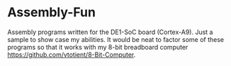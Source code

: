 # Assembly-Fun

Assembly programs written for the DE1-SoC board (Cortex-A9). Just a sample to show case my abilities. It would be neat to factor some of these programs so that it works with my 8-bit breadboard computer https://github.com/vtotient/8-Bit-Computer. 
